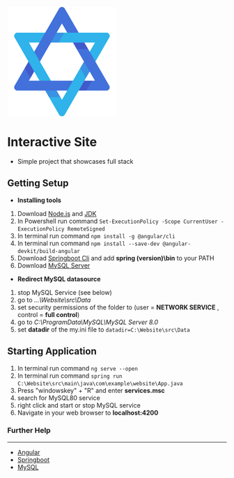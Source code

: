  ![alt logo](https://github.com/jonnylil12/Website/blob/master/client/src/assets/output-onlinepngtools.png) 
 # Interactive Site 

- Simple project that showcases full stack


## Getting Setup 

- **Installing tools**
 1. Download [Node.js](https://nodejs.org/en/download/) and [JDK](https://www.oracle.com/java/technologies/downloads/#java18)
 1. In Powershell run command `Set-ExecutionPolicy -Scope CurrentUser -ExecutionPolicy RemoteSigned`  
 2. In terminal run command  `npm install -g @angular/cli` 
 3. In terminal run command `npm install --save-dev @angular-devkit/build-angular` 
 4. Download [Springboot Cli](https://docs.spring.io/spring-boot/docs/current/reference/html/getting-started.html#getting-started.installing.cli) and add **spring (version)\bin** to your PATH 
 5. Download [MySQL Server](https://dev.mysql.com/downloads/) 


- **Redirect MySQL datasource**

 1. stop MySQL Service (see below)
 2. go to *...\Website\src\Data* 
 3. set security permissions of the folder to  (user = **NETWORK SERVICE** , control = **full control**)
 4. go to *C:\ProgramData\MySQL\MySQL Server 8.0*
 5. set **datadir** of the my.ini file to `datadir=C:\Website\src\Data`



## Starting Application
1. In terminal run command `ng serve --open`  
2. In terminal run command  `spring run C:\Website\src\main\java\com\example\website\App.java`
3. Press "windowskey" + "R" and enter **services.msc**
4. search for MySQL80 service
5. right click and start or stop MySQL service
6. Navigate in your web browser to **localhost:4200** 

### Further Help
---
- [Angular](https://angular.io/)
- [Springboot](https://start.spring.io/)
- [MySQL](https://dev.mysql.com/downloads/)
 
 
 
